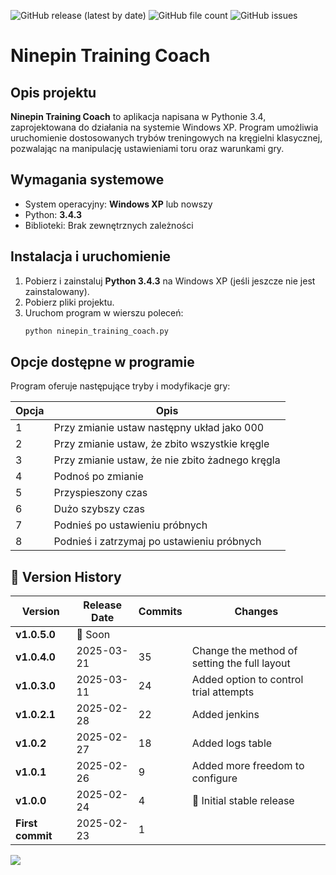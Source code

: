 ![GitHub release (latest by date)](https://img.shields.io/github/v/release/patlukas/ninepin_training_coach?label=Latest%20Release)
![GitHub file count](https://img.shields.io/github/directory-file-count/patlukas/ninepin_training_coach)
![GitHub issues](https://img.shields.io/github/issues/patlukas/ninepin_training_coach)

# Ninepin Training Coach

## Opis projektu

**Ninepin Training Coach** to aplikacja napisana w Pythonie 3.4, zaprojektowana do działania na systemie Windows XP. Program umożliwia uruchomienie dostosowanych trybów treningowych na kręgielni klasycznej, pozwalając na manipulację ustawieniami toru oraz warunkami gry.

## Wymagania systemowe

- System operacyjny: **Windows XP** lub nowszy
- Python: **3.4.3**
- Biblioteki: Brak zewnętrznych zależności

## Instalacja i uruchomienie

1. Pobierz i zainstaluj **Python 3.4.3** na Windows XP (jeśli jeszcze nie jest zainstalowany).
2. Pobierz pliki projektu.
3. Uruchom program w wierszu poleceń:
   ```sh
   python ninepin_training_coach.py
   ```

## Opcje dostępne w programie

Program oferuje następujące tryby i modyfikacje gry:

| Opcja | Opis                                            |
| ----- | ----------------------------------------------- |
| 1     | Przy zmianie ustaw następny układ jako 000      |
| 2     | Przy zmianie ustaw, że zbito wszystkie kręgle   |
| 3     | Przy zmianie ustaw, że nie zbito żadnego kręgla |
| 4     | Podnoś po zmianie                               |
| 5     | Przyspieszony czas                              |
| 6     | Dużo szybszy czas                               |
| 7     | Podnieś po ustawieniu próbnych                  |
| 8     | Podnieś i zatrzymaj po ustawieniu próbnych      |


## 📌 Version History

| Version          | Release Date      | Commits | Changes                                      |
|------------------|-------------------|---------|----------------------------------------------|
| **v1.0.5.0**     | 🚧 Soon           |         |                                              |
| **v1.0.4.0**     | 2025-03-21        | 35      | Change the method of setting the full layout |
| **v1.0.3.0**     | 2025-03-11        | 24      | Added option to control trial attempts       |
| **v1.0.2.1**     | 2025-02-28        | 22      | Added jenkins                                |
| **v1.0.2**       | 2025-02-27        | 18      | Added logs table                             |
| **v1.0.1**       | 2025-02-26        | 9       | Added more freedom to configure              |
| **v1.0.0**       | 2025-02-24        | 4       | 🎉 Initial stable release                    |
| **First commit** | 2025-02-23        | 1       |                                              |

![](https://github.ct8.pl/readme/patlukas/ninepin_training_coach)
